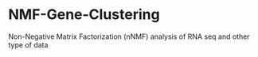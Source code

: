 # NMF-Gene-Clustering
Non-Negative Matrix Factorization (nNMF) analysis of RNA seq and other type of data 
